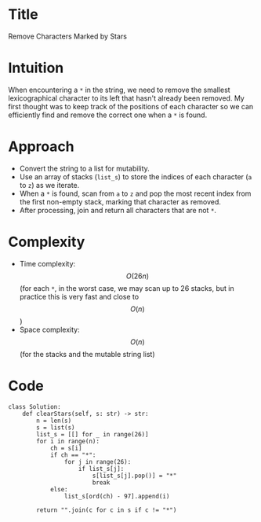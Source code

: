 # Title
Remove Characters Marked by Stars

# Intuition
When encountering a `*` in the string, we need to remove the smallest lexicographical character to its left that hasn't already been removed. My first thought was to keep track of the positions of each character so we can efficiently find and remove the correct one when a `*` is found.

# Approach
- Convert the string to a list for mutability.
- Use an array of stacks (`list_s`) to store the indices of each character (`a` to `z`) as we iterate.
- When a `*` is found, scan from `a` to `z` and pop the most recent index from the first non-empty stack, marking that character as removed.
- After processing, join and return all characters that are not `*`.

# Complexity
- Time complexity:  
  $$O(26n)$$ (for each `*`, in the worst case, we may scan up to 26 stacks, but in practice this is very fast and close to $$O(n)$$)
- Space complexity:  
  $$O(n)$$ (for the stacks and the mutable string list)

# Code
```python3 []
class Solution:
    def clearStars(self, s: str) -> str:
        n = len(s)
        s = list(s)
        list_s = [[] for _ in range(26)]
        for i in range(n):
            ch = s[i]
            if ch == "*":
                for j in range(26):
                    if list_s[j]:
                        s[list_s[j].pop()] = "*"
                        break
            else:
                list_s[ord(ch) - 97].append(i)

        return "".join(c for c in s if c != "*")
```